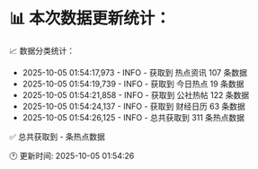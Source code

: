 📊 本次数据更新统计：
==========================

📈 数据分类统计：
- 2025-10-05 01:54:17,973 - INFO - 获取到 热点资讯 107 条数据
- 2025-10-05 01:54:19,739 - INFO - 获取到 今日热点 19 条数据
- 2025-10-05 01:54:21,858 - INFO - 获取到 公社热帖 122 条数据
- 2025-10-05 01:54:24,137 - INFO - 获取到 财经日历 63 条数据
- 2025-10-05 01:54:26,125 - INFO - 总共获取到 311 条热点数据

✅ 总共获取到 - 条热点数据

🕐 更新时间: 2025-10-05 01:54:26
